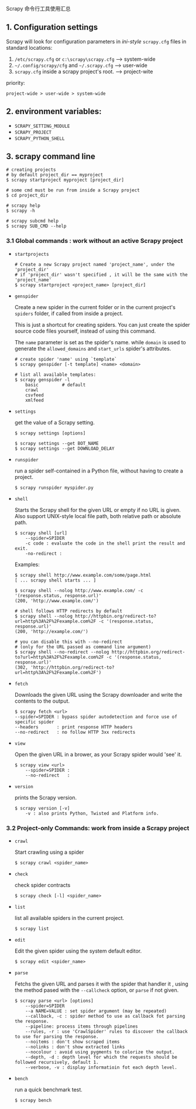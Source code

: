 
Scrapy 命令行工具使用汇总

## 1. Configuration settings
Scrapy will look for configuration parameters in *ini-style* `scrapy.cfg` files in standard locations:
1. `/etc/scrapy.cfg` or `c:\scrapy\scrapy.cfg` --> system-wide
2. `~/.config/scrapy/cfg` and `~/.scrapy.cfg` --> user-wide
3. `scrapy.cfg` inside a scrapy project's root. --> project-wite

priority:
```
project-wide > user-wide > system-wide
```
## 2. environment variables:
- `SCRAPY_SETTING_MODULE`
- `SCRAPY_PROJECT`
- `SCRAPY_PYTHON_SHELL`

## 3. scrapy command line
```shell  
# creating projects 
# by default project_dir == myproject
$ scrapy startproject myproject [project_dir]

# some cmd must be run from inside a Scrapy project
$ cd project_dir

# scrapy help
$ scrapy -h

# scrapy subcmd help
$ scrapy SUB_CMD --help
```

### 3.1 Global commands : work without an active Scrapy project

- `startprojects`
    ```
    # Create a new Scrapy project named 'project_name', under the 'project_dir'
    # if 'project_dir' wasn't specified , it will be the same with the 'project_name'
    $ scrapy startproject <project_name> [project_dir]
    ```
- `genspider`

    Create a new spider in the current folder or in the current project's `spiders` folder, if called from inside a project.

    This is just a shortcut for creating spiders. You can just create the spider source code files yourself, instead of using this command.

    The `name` parameter is set as the spider's name. while `domain` is used to generate the `allowed_domains` and `start_urls` spider's attributes.
    ```
    # create spider 'name' using `template`
    $ scrapy genspider [-t template] <name> <domain>

    # list all available templates:
    $ scrapy genspider -l
        basic         # default
        crawl
        csvfeed
        xmlfeed
    ```
- `settings`
    
    get the value of a Scrapy setting.
    ```
    $ scrapy settings [options]

    $ scrapy settings --get BOT_NAME
    $ scrapy settings --get DOWNLOAD_DELAY
    ```
- `runspider`
    
    run a spider self-contained in a Python file, without having to create a project.
    ```
    $ scrapy runspider myspider.py
    ```
- `shell`
    
    Starts the Scrapy shell for the given URL or empty if no URL is given. Also support UNIX-style local file path, both relative path or absolute path.
    ```
    $ scrapy shell [url]
        --spider=SPIDER
        -c code : evaluate the code in the shell print the result and exit.
        -no-redirect : 
    ```
    Examples:
    ```
    $ scrapy shell http://www.example.com/some/page.html
    [ ... scrapy shell starts ... ]

    $ scrapy shell --nolog http://www.example.com/ -c '(response.status, response.url)'
    (200, 'http://www.example.com/')

    # shell follows HTTP redirects by default
    $ scrapy shell --nolog http://httpbin.org/redirect-to?url=http%3A%2F%2Fexample.com%2F -c '(response.status, response.url)'
    (200, 'http://example.com/')

    # you can disable this with --no-redirect
    # (only for the URL passed as command line argument)
    $ scrapy shell --no-redirect --nolog http://httpbin.org/redirect-to?url=http%3A%2F%2Fexample.com%2F -c '(response.status, response.url)'
    (302, 'http://httpbin.org/redirect-to?url=http%3A%2F%2Fexample.com%2F')
    ```
- `fetch`

    Downloads the given URL using the Scrapy downloader and write the contents to the output.
    ```
    $ scrapy fetch <url>
    --spider=SPIDER : bypass spider autodetection and force use of specific spider
    --headers       : print response HTTP headers
    --no-redirect   : no follow HTTP 3xx redirects
    ```
- `view`
    
    Open the given URL in a brower, as your Scrapy spider would 'see' it.
    ```
    $ scrapy view <url>
        --spider=SPIDER :
        --no-redirect   : 
    ```
- `version` 
    
    prints the Scrapy version.
    ```
    $ scrapy version [-v]
        -v : also prints Python, Twisted and Platform info.
    ```

### 3.2 Project-only Commands: work from inside a Scrapy project

- `crawl`
    
    Start crawling using a spider
    ```
    $ scrapy crawl <spider_name>
    ```
- `check`
    
    check spider contracts
    ```
    $ scrapy check [-l] <spider_name>
    ```
- `list`
    
    list all available spiders in the current project.
    ```
    $ scrapy list
    ```
- `edit`
    
    Edit the given spider using the system default editor.
    ```
    $ scrapy edit <spider_name>
    ```
- `parse`
    
    Fetchs the given URL and parses it with the spider that handler it , using the method pased with the `--callcheck` option, or `parse` if not given.
    ```
    $ scrapy parse <url> [options]
        --spider=SPIDER
        --a NAME=VALUE : set spider argument (may be repeated)
        --callback, -c : spider method to use as callback fot parsing the response.
        --pipeline: process items through pipelines
        --rules, -r : use 'CrawlSpider' rules to discover the callback to use for parsing the response.
        --noitems : don't show scraped items
        --nolinks : don't show extracted links
        --nocolour : avoid using pygments to colorize the output.
        --depth, -d : depth level for which the requests should be followed recursively, default 1.
        --verbose, -v : display informatioin fot each depth level.
    ```
- `bench`
    
    run a quick benchmark test.
    ```
    $ scrapy bench
    ```